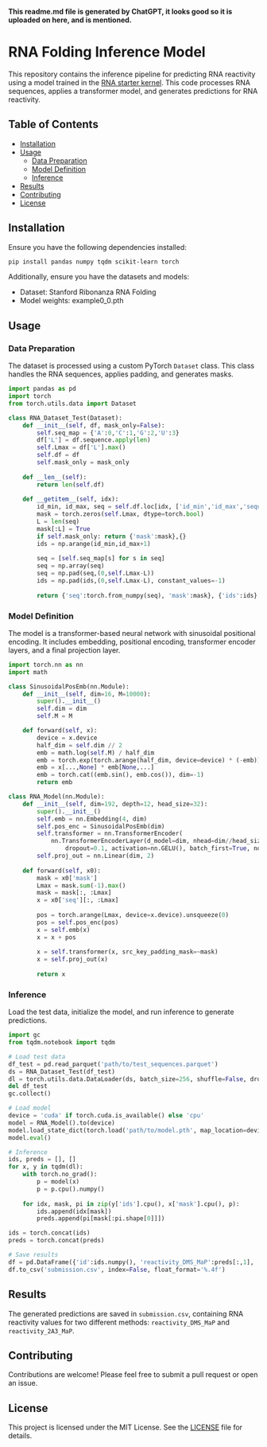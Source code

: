 <b align="center">This readme.md file is generated by ChatGPT, it looks good so it is uploaded on here, and is mentioned.</b>

# RNA Folding Inference Model

This repository contains the inference pipeline for predicting RNA reactivity using a model trained in the [RNA starter kernel](https://www.kaggle.com/code/iafoss/rna-starter). This code processes RNA sequences, applies a transformer model, and generates predictions for RNA reactivity.

## Table of Contents

- [Installation](#installation)
- [Usage](#usage)
  - [Data Preparation](#data-preparation)
  - [Model Definition](#model-definition)
  - [Inference](#inference)
- [Results](#results)
- [Contributing](#contributing)
- [License](#license)

## Installation

Ensure you have the following dependencies installed:

```bash
pip install pandas numpy tqdm scikit-learn torch
```

Additionally, ensure you have the datasets and models:

- Dataset: Stanford Ribonanza RNA Folding
- Model weights: example0_0.pth

## Usage

### Data Preparation

The dataset is processed using a custom PyTorch `Dataset` class. This class handles the RNA sequences, applies padding, and generates masks.

```python
import pandas as pd
import torch
from torch.utils.data import Dataset

class RNA_Dataset_Test(Dataset):
    def __init__(self, df, mask_only=False):
        self.seq_map = {'A':0,'C':1,'G':2,'U':3}
        df['L'] = df.sequence.apply(len)
        self.Lmax = df['L'].max()
        self.df = df
        self.mask_only = mask_only
    
    def __len__(self):
        return len(self.df)
    
    def __getitem__(self, idx):
        id_min, id_max, seq = self.df.loc[idx, ['id_min','id_max','sequence']]
        mask = torch.zeros(self.Lmax, dtype=torch.bool)
        L = len(seq)
        mask[:L] = True
        if self.mask_only: return {'mask':mask},{}
        ids = np.arange(id_min,id_max+1)
        
        seq = [self.seq_map[s] for s in seq]
        seq = np.array(seq)
        seq = np.pad(seq,(0,self.Lmax-L))
        ids = np.pad(ids,(0,self.Lmax-L), constant_values=-1)
        
        return {'seq':torch.from_numpy(seq), 'mask':mask}, {'ids':ids}
```

### Model Definition

The model is a transformer-based neural network with sinusoidal positional encoding. It includes embedding, positional encoding, transformer encoder layers, and a final projection layer.

```python
import torch.nn as nn
import math

class SinusoidalPosEmb(nn.Module):
    def __init__(self, dim=16, M=10000):
        super().__init__()
        self.dim = dim
        self.M = M

    def forward(self, x):
        device = x.device
        half_dim = self.dim // 2
        emb = math.log(self.M) / half_dim
        emb = torch.exp(torch.arange(half_dim, device=device) * (-emb))
        emb = x[...,None] * emb[None,...]
        emb = torch.cat((emb.sin(), emb.cos()), dim=-1)
        return emb

class RNA_Model(nn.Module):
    def __init__(self, dim=192, depth=12, head_size=32):
        super().__init__()
        self.emb = nn.Embedding(4, dim)
        self.pos_enc = SinusoidalPosEmb(dim)
        self.transformer = nn.TransformerEncoder(
            nn.TransformerEncoderLayer(d_model=dim, nhead=dim//head_size, dim_feedforward=4*dim,
                dropout=0.1, activation=nn.GELU(), batch_first=True, norm_first=True), depth)
        self.proj_out = nn.Linear(dim, 2)
    
    def forward(self, x0):
        mask = x0['mask']
        Lmax = mask.sum(-1).max()
        mask = mask[:, :Lmax]
        x = x0['seq'][:, :Lmax]
        
        pos = torch.arange(Lmax, device=x.device).unsqueeze(0)
        pos = self.pos_enc(pos)
        x = self.emb(x)
        x = x + pos
        
        x = self.transformer(x, src_key_padding_mask=~mask)
        x = self.proj_out(x)
        
        return x
```

### Inference

Load the test data, initialize the model, and run inference to generate predictions.

```python
import gc
from tqdm.notebook import tqdm

# Load test data
df_test = pd.read_parquet('path/to/test_sequences.parquet')
ds = RNA_Dataset_Test(df_test)
dl = torch.utils.data.DataLoader(ds, batch_size=256, shuffle=False, drop_last=False, num_workers=2)
del df_test
gc.collect()

# Load model
device = 'cuda' if torch.cuda.is_available() else 'cpu'
model = RNA_Model().to(device)
model.load_state_dict(torch.load('path/to/model.pth', map_location=device))
model.eval()

# Inference
ids, preds = [], []
for x, y in tqdm(dl):
    with torch.no_grad():
        p = model(x)
        p = p.cpu().numpy()
    
    for idx, mask, pi in zip(y['ids'].cpu(), x['mask'].cpu(), p):
        ids.append(idx[mask])
        preds.append(pi[mask[:pi.shape[0]]])

ids = torch.concat(ids)
preds = torch.concat(preds)

# Save results
df = pd.DataFrame({'id':ids.numpy(), 'reactivity_DMS_MaP':preds[:,1], 'reactivity_2A3_MaP':preds[:,0]})
df.to_csv('submission.csv', index=False, float_format='%.4f')
```

## Results

The generated predictions are saved in `submission.csv`, containing RNA reactivity values for two different methods: `reactivity_DMS_MaP` and `reactivity_2A3_MaP`.

## Contributing

Contributions are welcome! Please feel free to submit a pull request or open an issue.

## License

This project is licensed under the MIT License. See the [LICENSE](LICENSE) file for details.
